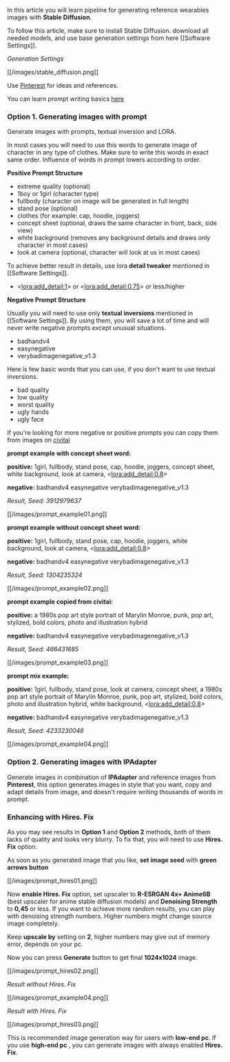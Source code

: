 In this article you will learn pipeline for generating reference wearables images  with **Stable Diffusion**.

To follow this article, make sure to install Stable Diffusion. download all needed models, and use base generation settings from here [[Software Settings]].

*Generation Settings*

[[/images/stable_diffusion.png]]

Use [Pinterest](https://pinterest.com/) for ideas and references.

You can learn prompt writing basics [here](https://education.civitai.com/civitais-prompt-crafting-guide-part-1-basics/)
### Option 1. Generating images with prompt
Generate images with prompts, textual inversion and LORA.

In most cases you will need to use this words to generate image of character in any type of clothes. Make sure to write this words in exact same order. Influence of words in prompt lowers according to order.

**Positive Prompt Structure**

- extreme quality (optional)
- 1boy or 1girl (character type)
- fullbody (character on image will be generated in full length)
- stand pose (optional)
- clothes (for example: cap, hoodie, joggers)
- concept sheet (optional, draws the same character in front, back, side view)
- white background (removes any background details and draws only character in most cases)
- look at camera (optional, character will look at us in most cases)

To achieve better result in details, use lora **detail tweaker** mentioned in [[Software Settings]].
- <<lora:add_detail:1>> or <<lora:add_detail:0.75>> or less/higher

**Negative Prompt Structure**

Usually you will need to use only **textual inversions** mentioned in [[Software Settings]]. By using them, you will save a lot of time and will never write negative prompts except unusual situations.

- badhandv4 
- easynegative 
- verybadimagenegative_v1.3

Here is few basic words that you can use, if you don't want to use textual inversions.
- bad quality
- low quality
- worst quality
- ugly hands
- ugly face

If you're looking for more negative or positive prompts you can copy them from images on [civitai](https://civitai.com/images)

**prompt example with concept sheet word:** 

**positive:** 1girl, fullbody, stand pose, cap, hoodie, joggers, concept sheet, white background, look at camera, <<lora:add_detail:0.8>>

**negative:** badhandv4 easynegative verybadimagenegative_v1.3

*Result, Seed: 3912979637*

[[/images/prompt_example01.png]]

**prompt example without concept sheet word:** 

**positive:** 1girl, fullbody, stand pose, cap, hoodie, joggers, white background, look at camera, <<lora:add_detail:0.8>>

**negative:** badhandv4 easynegative verybadimagenegative_v1.3

*Result, Seed: 1304235324*

[[/images/prompt_example02.png]]

**prompt example copied from civitai:**

**positive:** a 1980s pop art style portrait of Marylin Monroe, punk, pop art, stylized, bold colors, photo and illustration hybrid

**negative:**  badhandv4 easynegative verybadimagenegative_v1.3

*Result, Seed: 466431685*

[[/images/prompt_example03.png]]

**prompt mix example:**

**positive:** 1girl, fullbody, stand pose, look at camera, concept sheet, a 1980s pop art style portrait of Marylin Monroe, punk, pop art, stylized, bold colors, photo and illustration hybrid,  white background, <<lora:add_detail:0.8>>

**negative:**  badhandv4 easynegative verybadimagenegative_v1.3

*Result, Seed: 4233230048*

[[/images/prompt_example04.png]]


### Option 2. Generating images with IPAdapter
Generate images in combination of **IPAdapter** and reference images from **Pinterest**, this option generates images in style that you want, copy and adapt details from image, and doesn't require writing thousands of words in prompt.

### Enhancing with Hires. Fix
As you may see results in **Option 1**  and **Option 2** methods, both of them lacks of quality and looks very blurry. To fix that, you will need to use **Hires. Fix** option. 

As soon as you generated image that you like, **set image seed** with **green arrows button**

[[/images/prompt_hires01.png]]

Now **enable Hires. Fix** option, set upscaler to **R-ESRGAN 4x+ Anime6B** (best upscaler for anime stable diffusion models) and **Denoising Strength** to **0,45** or less. If you want to achieve more random results, you can play with denoising strength numbers. Higher numbers might change source image completely.

Keep **upscale by** setting on **2**, higher numbers may give out of memory error, depends on your pc. 

Now you can press **Generate** button to get final **1024x1024** image. 

[[/images/prompt_hires02.png]]


*Result without Hires. Fix*

[[/images/prompt_example04.png]]

*Result with Hires. Fix*

[[/images/prompt_hires03.png]]

This is recommended image generation way for users with **low-end pc**. If you use **high-end pc** , you can generate images with always enabled **Hires. Fix**.